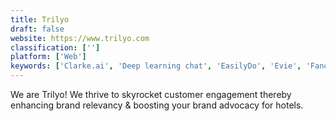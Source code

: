 ```yaml
---
title: Trilyo
draft: false 
website: https://www.trilyo.com
classification: ['']
platform: ['Web']
keywords: ['Clarke.ai', 'Deep learning chat', 'EasilyDo', 'Evie', 'Fancy Hands', 'Fin', 'GroupHigh', 'Hutoma AI', 'Julie Desk', 'Kaori-san', 'Leverage', 'Losant IoT Platform', 'Magic', 'Mmuze', 'My Devices', 'Quuu Promote', 'Reality Editor', 'Sudo', 'Tact.ai Thread', 'iDAvatars', 'inzpire.me', 'x.ai']
---
```

We are Trilyo! We thrive to skyrocket customer engagement thereby enhancing brand relevancy & boosting your brand advocacy for hotels.